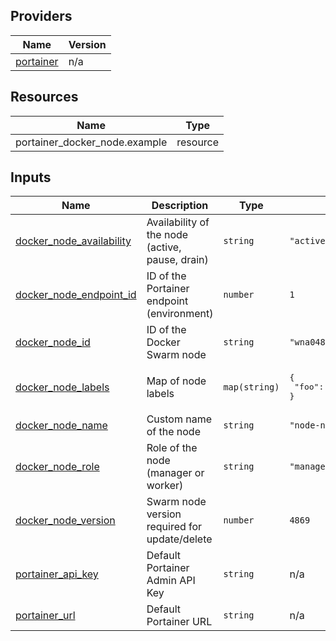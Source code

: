 <!-- BEGIN_TF_DOCS -->


## Providers

| Name | Version |
|------|---------|
| <a name="provider_portainer"></a> [portainer](#provider\_portainer) | n/a |

## Resources

| Name | Type |
|------|------|
| portainer_docker_node.example | resource |

## Inputs

| Name | Description | Type | Default | Required |
|------|-------------|------|---------|:--------:|
| <a name="input_docker_node_availability"></a> [docker\_node\_availability](#input\_docker\_node\_availability) | Availability of the node (active, pause, drain) | `string` | `"active"` | no |
| <a name="input_docker_node_endpoint_id"></a> [docker\_node\_endpoint\_id](#input\_docker\_node\_endpoint\_id) | ID of the Portainer endpoint (environment) | `number` | `1` | no |
| <a name="input_docker_node_id"></a> [docker\_node\_id](#input\_docker\_node\_id) | ID of the Docker Swarm node | `string` | `"wna048ajhbc1n1t5ispvf6mvg"` | no |
| <a name="input_docker_node_labels"></a> [docker\_node\_labels](#input\_docker\_node\_labels) | Map of node labels | `map(string)` | <pre>{<br/>  "foo": "barrerun"<br/>}</pre> | no |
| <a name="input_docker_node_name"></a> [docker\_node\_name](#input\_docker\_node\_name) | Custom name of the node | `string` | `"node-name"` | no |
| <a name="input_docker_node_role"></a> [docker\_node\_role](#input\_docker\_node\_role) | Role of the node (manager or worker) | `string` | `"manager"` | no |
| <a name="input_docker_node_version"></a> [docker\_node\_version](#input\_docker\_node\_version) | Swarm node version required for update/delete | `number` | `4869` | no |
| <a name="input_portainer_api_key"></a> [portainer\_api\_key](#input\_portainer\_api\_key) | Default Portainer Admin API Key | `string` | n/a | yes |
| <a name="input_portainer_url"></a> [portainer\_url](#input\_portainer\_url) | Default Portainer URL | `string` | n/a | yes |
<!-- END_TF_DOCS -->